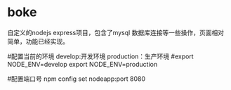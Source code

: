 # boke

自定义的nodejs express项目，包含了mysql 数据库连接等一些操作，页面相对简单，功能已经实现。

#配置当前的环境 develop:开发环境  production：生产环境
#export NODE_ENV=develop
export NODE_ENV=production

#配置端口号
npm config set nodeapp:port 8080


